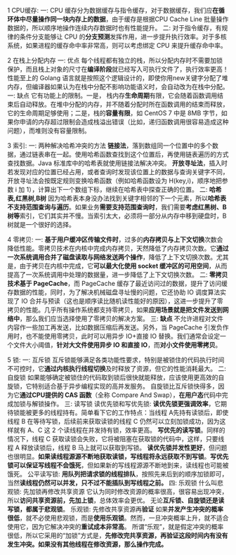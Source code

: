 1 CPU缓存:
    一: 
        CPU 缓存分为数据缓存与指令缓存，对于数据缓存，我们应**在循环体中尽量操作同一块内存上的数据**，由于缓存是根据CPU Cache Line 批量操作数据的，所以顺序地操作连续内存数据时也有性能提升。
    二:
        对于指令缓存，有规律的条件分支能够让 CPU 的**分支预测**发挥作用，进一步提升执行效率。对于多核系统，如果进程的缓存命中率非常高，则可以考虑绑定 CPU 来提升缓存命中率。

2 在栈上分配内存
    一: 优点
        每个线程都有独立的栈，所以分配内存时不需要加锁保护，而且栈上对象的尺寸在**编译阶段**就已经写入可执行文件了，执行效率更高！
        性能至上的 Golang 语言就是按照这个逻辑设计的，即使你用new关键字分配了堆内存，但编译器如果认为在栈中分配不影响功能语义时，会自动改为在栈中分配。
    一: 缺点
        它有功能上的限制。一是， 栈内存**生命周期**有限，它会随着函数调用结束后自动释放。在堆中分配的内存，并不随着分配时所在函数调用的结束而释放，它的生命周期足够使用；二是，栈的**容量有限**，如 CentOS 7 中是 8MB 字节，如果你申请的内存超过限制会造成栈溢出错误（比如，递归函数调用很容易造成这种问题），而堆则没有容量限制。

3 索引:
    一: 两种解决哈希冲突的方法
        **链接法**，落到数组同一个位置中的多个数据，通过链表串在一起。使用哈希函数查找到这个位置后，再使用链表遍历的方式查找数据。Java 标准库中的哈希表就使用链接法解决冲突。
        **开放寻址法**，插入时若发现对应的位置已经占用，或者查询时发现该位置上的数据与查询关键字不同，开放寻址法会按既定规则变换哈希函数（例如哈希函数设为 H(key,i)，顺序地把参数 i 加 1），计算出下一个数组下标，继续在哈希表中探查正确的位置。
    二: **哈希表,红黑树,B树**
        因为哈希表本身没办法找到关键字相邻的下一个元素，所以**哈希表不支持范围查询与遍历**。如果业务**需要支持范围查询时**，我们需要**考虑红黑树、B 树等**索引，它们其实并不慢。当索引太大，必须将一部分从内存中移到硬盘时，B 树就是一个很好的选择。
    
4 零拷贝:
    一:
        **基于用户缓冲区传输文件时**，过多的**内存拷贝与上下文切换**次数会降低性能。零拷贝技术在内核中完成内存拷贝，天然降低了内存拷贝次数。它**通过一次系统调用合并了磁盘读取与网络发送两个操作**，降低了上下文切换次数。尤其是，由于拷贝在内核中完成，它**可以最大化使用 socket 缓冲区的可用空间**，从而提高了一次系统调用中处理的数据量，进一步降低了上下文切换次数。
    二:
        **零拷贝技术基于 PageCache**，而 PageCache 缓存了最近访问过的数据，提升了访问缓存数据的性能，同时，为了解决机械磁盘寻址慢的问题，它还协助 IO 调度算法实现了 IO 合并与预读（这也是顺序读比随机读性能好的原因），这进一步提升了零拷贝的性能。几乎所有操作系统都支持零拷贝，如果**应用场景就是把文件发送到网络中**，那么我们应当选择使用了零拷贝的解决方案。
    三: **缺点**
        不允许进程对文件内容作一些加工再发送，比如数据压缩后再发送。另外，当 PageCache 引发负作用时，也不能使用零拷贝，此时可以用异步 IO+直接 IO 替换。我们通常会设定一个文件大小阈值，**针对大文件使用异步 IO 和直接 IO**，而**对小文件使用零拷贝**。

5 锁:
    一: 互斥锁
        互斥锁能够满足各类功能性要求，特别是被锁住的代码执行时间不可控时，它**通过内核执行线程切换**及时释放了资源，但它的性能消耗最大。
    二: 自旋锁
        如果能够确定被锁住的代码取到锁后很快就能释放，应该使用更高效的自旋锁，它特别适合基于异步编程实现的高并发服务。
        自旋锁比互斥锁快得多，因为它**通过CPU提供的 CAS 函数**（全称 Compare And Swap），**在用户态**代码中完成加锁与解锁操作。
    三: 读写锁
        读优先锁和写优先锁:
            **读优先锁更强调效率**，它期待锁能被更多的线程持有。简单看下它的工作特点：当线程 A先持有读锁后，即使线程 B 在等待写锁，后续前来获取读锁的线程 C 仍然可以立刻加锁成功，因为这样就有 A、C 这 2 个读线程在并发持有锁，效率更高。
            **写优先的读写锁**。同样的情况下，线程 C 获取读锁会失败，它将被阻塞在获取锁的代码中，这样，只要线程 A 释放读锁后，线程 B 马上就可以获取到写锁。
            **读优先锁并发性更好**，但问题也很明显。**如果读线程源源不断地获取读锁，写线程将永远获取不到写锁**。**写优先锁可以保证写线程不会饿死**，但如果新的写线程源源不断地到来，读线程也可能被饿死。
        公平读写锁:
            **用队列把请求锁的线程排队**，按照先来后到的顺序加锁即可，当然**读线程仍然可以并发，只不过不能插队到写线程之前。**
    四: 乐观锁
            什么叫悲观锁: 先加锁再修改共享资源
                它认为同时修改资源的概率很高，很容易出现冲突，所以**访问共享资源前，先加上锁**，总体效率会更优。
                无论**互斥锁、自旋锁还是读写锁，都属于悲观锁**。
            乐观锁: 先修改共享资源再**验证**
                如果**并发产生冲突的概率很低**，就不必使用悲观锁，而是**使用乐观锁**。然而，一旦冲突概率上升，就不适合使用它，因为它解决冲突的**重试成本非常高**。
                所谓“乐观”，就是假定冲突的概率很低，所以它采用的“加锁”方式是，**先修改完共享资源，再验证这段时间内有没有发生冲突。如果没有其他线程在修改资源，那么操作完成。**














